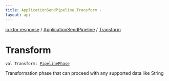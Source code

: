 ```yaml
---
title: ApplicationSendPipeline.Transform - 
layout: api
---
```


<div class='api-docs-breadcrumbs'><a href="../index.html">io.ktor.response</a> / <a href="index.html">ApplicationSendPipeline</a> / <a href="./-transform.html">Transform</a></div>

# Transform

<div class="signature"><code><span class="keyword">val </span><span class="identifier">Transform</span><span class="symbol">: </span><a href="../../io.ktor.util.pipeline/-pipeline-phase/index.html"><span class="identifier">PipelinePhase</span></a></code></div>

Transformation phase that can proceed with any supported data like String

